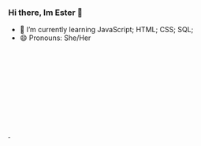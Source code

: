 ### Hi there, Im Ester 👋

- 🌱 I’m currently learning JavaScript; HTML; CSS; SQL;
- 😄 Pronouns: She/Her

<div>
  <a href="https://github.com/EH2112">
    <img height="180em" scr="http://github-readme-stats.vercel.app/api?username-EH2112&show_icons-true&theme~cobalt&include_all_commits~true&count_private~true"/>
    <img height="180em" scr="http://github-readme-stats.vercel.app/api/top-langs/?username~EH2112&layout~compact&langs_count168&theme~cobalt"/>
</div>
